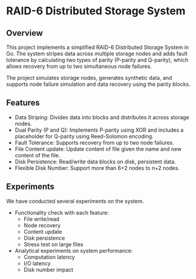 # RAID-6 Distributed Storage System
## Overview
This project implements a simplified RAID-6 Distributed Storage System in Go. The system stripes data across multiple storage nodes and adds fault tolerance by calculating two types of parity (P-parity and Q-parity), which allows recovery from up to two simultaneous node failures.

The project simulates storage nodes, generates synthetic data, and supports node failure simulation and data recovery using the parity blocks.

## Features
* Data Striping: Divides data into blocks and distributes it across storage nodes.
* Dual Parity (P and Q): Implements P-parity using XOR and includes a placeholder for Q-parity using Reed-Solomon encoding.
* Fault Tolerance: Supports recovery from up to two node failures.
* File Content update: Update content of file given the name and new content of the file.
* Disk Persistence: Read/write data blocks on disk, persistent data.
* Flexible Disk Number: Support more than 6+2 nodes to n+2 nodes.

## Experiments
We have conducted several experiments on the system.
* Functionality check with each feature:
    - File write/read
    - Node recovery
    - Content update
    - Disk persistence
    - Stress test on large files
* Analytical experiments on system performance:
    - Computation latency
    - I/O latency
    - Disk number impact
